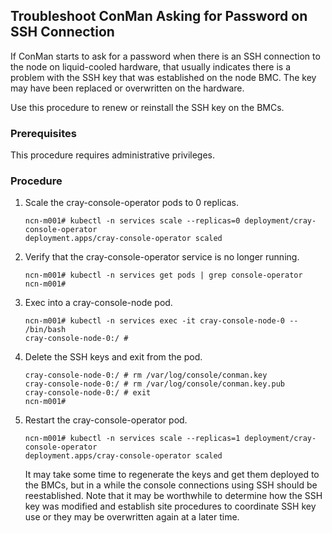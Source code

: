 ## Troubleshoot ConMan Asking for Password on SSH Connection

If ConMan starts to ask for a password when there is an SSH connection to the node on liquid-cooled hardware, that usually indicates there is a problem with the SSH key that was established on the node BMC. The key may have been replaced or overwritten on the hardware.

Use this procedure to renew or reinstall the SSH key on the BMCs.

### Prerequisites

This procedure requires administrative privileges.

### Procedure

1. Scale the cray-console-operator pods to 0 replicas.

    ```
    ncn-m001# kubectl -n services scale --replicas=0 deployment/cray-console-operator
    deployment.apps/cray-console-operator scaled
    ```

2. Verify that the cray-console-operator service is no longer running.

    ```
    ncn-m001# kubectl -n services get pods | grep console-operator
    ncn-m001#
    ```

3. Exec into a cray-console-node pod.

    ```
    ncn-m001# kubectl -n services exec -it cray-console-node-0 -- /bin/bash
    cray-console-node-0:/ #
    ```

4. Delete the SSH keys and exit from the pod.

    ```
    cray-console-node-0:/ # rm /var/log/console/conman.key
    cray-console-node-0:/ # rm /var/log/console/conman.key.pub
    cray-console-node-0:/ # exit
    ncn-m001#
    ```

5. Restart the cray-console-operator pod.

    ```
    ncn-m001# kubectl -n services scale --replicas=1 deployment/cray-console-operator
    deployment.apps/cray-console-operator scaled
    ```

    It may take some time to regenerate the keys and get them deployed to the BMCs, but in a while the console connections using SSH should be reestablished. Note that it may be worthwhile to determine how the SSH key was modified and establish site procedures to coordinate SSH key use or they may be overwritten again at a later time.

